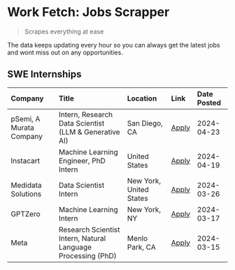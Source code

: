 # Work Fetch: Jobs Scrapper
> Scrapes everything at ease

The data keeps updating every hour so you can always get the latest jobs and wont miss out on any opportunities.

## SWE Internships
<!--START_SECTION:workfetch-->
| Company                 | Title                                                        | Location                | Link                                                                                                                                                                                                                                                                       | Date Posted   |
|:------------------------|:-------------------------------------------------------------|:------------------------|:---------------------------------------------------------------------------------------------------------------------------------------------------------------------------------------------------------------------------------------------------------------------------|:--------------|
| pSemi, A Murata Company | Intern, Research Data Scientist (LLM & Generative AI)        | San Diego, CA           | [Apply](https://www.linkedin.com/jobs/view/intern-research-data-scientist-llm-generative-ai-at-psemi-a-murata-company-3887074168?position=4&pageNum=0&refId=xmri8uj7BI4rFt3wRweCEQ%3D%3D&trackingId=i1LHnOEjFoDBFt1SWXkVtg%3D%3D&trk=public_jobs_jserp-result_search-card) | 2024-04-23    |
| Instacart               | Machine Learning Engineer, PhD Intern                        | United States           | [Apply](https://www.linkedin.com/jobs/view/machine-learning-engineer-phd-intern-at-instacart-3901991739?position=2&pageNum=0&refId=xmri8uj7BI4rFt3wRweCEQ%3D%3D&trackingId=G%2FufIXsXUiXodJ6%2F4qXLDg%3D%3D&trk=public_jobs_jserp-result_search-card)                      | 2024-04-19    |
| Medidata Solutions      | Data Scientist Intern                                        | New York, United States | [Apply](https://www.linkedin.com/jobs/view/data-scientist-intern-at-medidata-solutions-3810253704?position=8&pageNum=0&refId=xmri8uj7BI4rFt3wRweCEQ%3D%3D&trackingId=VWiEH8iURkG1F4mZGoW66w%3D%3D&trk=public_jobs_jserp-result_search-card)                                | 2024-03-26    |
| GPTZero                 | Machine Learning Intern                                      | New York, NY            | [Apply](https://www.linkedin.com/jobs/view/machine-learning-intern-at-gptzero-3860723963?position=7&pageNum=0&refId=xmri8uj7BI4rFt3wRweCEQ%3D%3D&trackingId=AjxYBp0T%2B6YbO0GXLTiz1g%3D%3D&trk=public_jobs_jserp-result_search-card)                                       | 2024-03-17    |
| Meta                    | Research Scientist Intern, Natural Language Processing (PhD) | Menlo Park, CA          | [Apply](https://www.linkedin.com/jobs/view/research-scientist-intern-natural-language-processing-phd-at-meta-3858718375?position=9&pageNum=0&refId=xmri8uj7BI4rFt3wRweCEQ%3D%3D&trackingId=BtxHpWe2E8fOae9WxPf%2BoA%3D%3D&trk=public_jobs_jserp-result_search-card)        | 2024-03-15    |
<!--END_SECTION:workfetch-->
